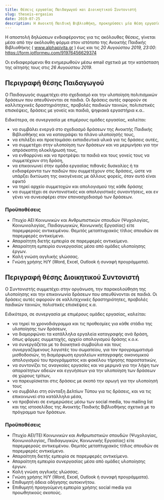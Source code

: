 ```yaml
---
title: Θέσεις εργασίας Παιδαγωγού και Διοικητικού Συντονιστή
slug: theseis-ergasias
date: 2019-07-25
description: Η Ανοικτή Παιδική Βιβλιοθήκη, προκηρύσσει μία θέση εργασίας *Παιδαγωγού* μερικής απασχόλης διάρκειας τεσσάρων (4) μηνών, και μία θέση εργασίας *Διοικητικού Συντονιστή* μερικής απασχόλησης διάρκειας τεσσάρων (4) μηνών, στην Αθήνα.
---
```


Η αποστολή δηλώσεων ενδιαφέροντος για τις ακόλουθες θέσεις, γίνεται μέσα από την ακόλουθη φόρμα στον ιστότοπο της Ανοικτής Παιδικής Βιβλιοθήκης ( www.alphapivita.gr ) έως και τις *20 Αυγούστου 2019, 23:00*: 
https://form.jotformeu.com/91976456629374

Οι ενδιαφερόμενοι θα ενημερωθούν μέσω email σχετικά με την κατάσταση της αίτησής τους στις *26 Αυγούστου 2019*.


## Περιγραφή θέσης Παιδαγωγού
Ο Παιδαγωγός συμμετέχει στο σχεδιασμό και την υλοποίηση πολιτισμικών δράσεων που απευθύνονται σε παιδιά. Οι δράσεις αυτές αφορούν σε καλλιτεχνικές δραστηριότητες, προβολές παιδικών ταινιών, πολιτιστικές επισκέψεις, δράσεις με γονείς και παιδιά, ψηφιακά εργαστήρια κ.α..

Ειδικότερα, σε συνεργασία με επιμέρους ομάδες εργασίας, καλείται:

- να συμβάλει ενεργά στο σχεδιασμό δράσεων της Ανοικτής Παιδικής Βιβλιοθήκης και να καταγράψει το πλάνο υλοποίησής τους,
- να επιλέξει και προετοιμάσει εκπαιδευτικά υλικά για τις δράσεις αυτές,
- να συμμετέχει στην υλοποίηση των δράσεων και να μεριμνήσει για την απρόσκοπτη ολοκλήρωσή τους,
- να ενθαρρύνει και να προτρέψει τα παιδιά και τους γονείς τους να συμμετέχουν στη δράση,
- να επικοινωνεί στην ομάδα εργασίας πιθανές δυσκολίες ή τα ενδιαφέροντα των παιδιών που συμμετέχουν στις δράσεις, ώστε να υπάρξει δικτύωση της οικογένειας με άλλους φορείς, όταν αυτό είναι εφικτό
- να τηρεί αρχείο συμμετοχών και  απολογισμού της κάθε δράσης
- να συμμετέχει σε συντονιστικές και απολογιστικές συναντήσεις, και εν γένει να συνεισφέρει στον επανασχεδιασμό των δράσεων.

### Προϋποθέσεις

- Πτυχίο ΑΕΙ Κοινωνικών και Ανθρωπιστικών σπουδών (Ψυχολογίας, Κοινωνιολογίας, Παιδαγωγικών, Κοινωνικής Εργασίας) είτε παρεμφερούς αντικειμένου. Θεμιτός μεταπτυχιακός τίτλος σπουδών σε παρεμφερές αντικείμενο.
- Απαραίτητη διετής εμπειρία σε παρεμφερές αντικείμενο.
- Απαραίτητη εμπειρία συνεργασίας μέσα από ομάδες υλοποίησης έργων.
- Καλή γνώση αγγλικής γλώσσας.
- Γνώση χρήσης Η/Υ (Word, Excel, Outlook ή συναφή προγράμματα).

## Περιγραφή θέσης Διοικητικού Συντονιστή

Ο Συντονιστής συμμετέχει στην οργάνωση, την παρακολούθηση της υλοποίησης και την επικοινωνία δράσεων που απευθύνονται σε παιδιά. Οι δράσεις αυτές αφορούν σε καλλιτεχνικές δραστηριότητες, προβολές παιδικών ταινιών, πολιστικές επισκέψεις κ.α.

Ειδικότερα, σε συνεργασία με επιμέρους ομάδες εργασίας, καλείται:

- να τηρεί το χρονοδιάγραμμα και τις προθεσμίες για κάθε στάδιο της υλοποίησης των δράσεων,
- να διαμορφώνει τα κατάλληλα εργαλεία καταγραφής ανά δράση, όπως φόρμες συμμετοχής, αρχείο απολογισμού δράσης κ.ο.κ.
- να συνεργάζεται με το διοικητικό συμβούλιο και τους συνεργαζόμενους λογιστές του σωματείου, για τον προγραμματισμό μισθοδοσιών, τη διαμόρφωση εργαλείων καταγραφής οικονομικού απολογισμού του προγράμματος και φακέλου τήρησης παραστατικών,
- να συντονίζει τις αναγκαίες εργασίες και να μεριμνά για την λήψη των απαραίτητων αδειών και εγγυήσεων για την υλοποίηση των δράσεων σε χώρους τρίτων,
- να παρευρίσκεται στις δράσεις με σκοπό την αρωγή για την υλοποίησή τους
- να συμβάλει στη σύνταξη Δελτίων Τύπου για τις δράσεις, και να τις επικοινωνεί στα κατάλληλα μέσα,
- να προβαίνει σε ενημερώσεις μέσω των social media, του mailing list και της ιστοσελίδας της Ανοικτής Παιδικής Βιβλιοθήκης σχετικά με το πρόγραμμα των δράσεων.


### Προϋποθέσεις

- Πτυχίο ΑΕΙ/TEI Κοινωνικών και Ανθρωπιστικών σπουδών (Ψυχολογίας, Κοινωνιολογίας, Παιδαγωγικών, Κοινωνικής Εργασίας) είτε παρεμφερούς αντικειμένου. Θεμιτός μεταπτυχιακός τίτλος σπουδών σε παρεμφερές αντικείμενο.
- Απαραίτητη διετής εμπειρία σε παρεμφερές αντικείμενο.
- Απαραίτητη εμπειρία συνεργασίας μέσα από ομάδες υλοποίησης έργων.
- Καλή γνώση αγγλικής γλώσσας.
- Γνώση χρήσης Η/Υ (Word, Excel, Outlook ή συναφή προγράμματα).
- Επιθυμητή άδεια οδήγησης αυτοκινήτου.
- Επιθυμητή προηγούμενη εμπειρία χρήσης social media για προωθητικούς σκοπούς.
